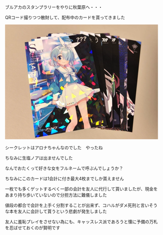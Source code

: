 ブルアカのスタンプラリーをやりに秋葉原へ・・・

QRコード撮りつつ散財して、配布中のカードを貰ってきました

![](img/2023-02-05.webp)

シークレットはアロナちゃんなのでした　やったね

ちなみに生塩ノアは出ませんでした

なんでおたくって好きな女をフルネームで呼ぶんでしょうか？

ちなみにこのカードは1会計に付き最大4枚までしか貰えません

一枚でも多くゲットするべく一部の会計を友人に代行して貰いましたが、現金をあまり持ち歩いていないので分担方法に難儀しました

値段の都合で会計を上手く分割することが出来ず、コハルがダメ死刑と言いそうな本を友人に会計して貰うという悲劇が発生しました

友人に羞恥プレイをさせない為にも、キャッスレス派であろうと懐に予備の万札を忍ばせておくのが賢明です
